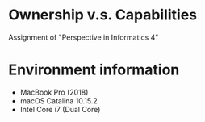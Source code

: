 # Ownership v.s. Capabilities

Assignment of "Perspective in Informatics 4"

# Environment information

- MacBook Pro (2018)
- macOS Catalina 10.15.2
- Intel Core i7 (Dual Core)
